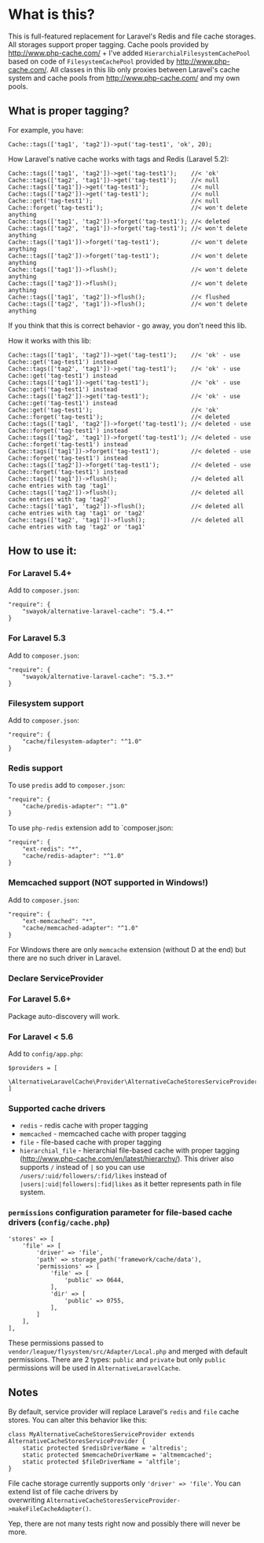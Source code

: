 # What is this?
This is full-featured replacement for Laravel's Redis and file cache storages. All storages support proper tagging. 
Cache pools provided by http://www.php-cache.com/ + I've added `HierarchialFilesystemCachePool` based on code of 
`FilesystemCachePool` provided by http://www.php-cache.com/. All classes in this lib only proxies between Laravel's 
cache system and cache pools from http://www.php-cache.com/ and my own pools.

## What is proper tagging?
For example, you have:
    
    Cache::tags(['tag1', 'tag2'])->put('tag-test1', 'ok', 20);
    
How Laravel's native cache works with tags and Redis (Laravel 5.2):

    Cache::tags(['tag1', 'tag2'])->get('tag-test1');    //< 'ok'
    Cache::tags(['tag2', 'tag1'])->get('tag-test1');    //< null
    Cache::tags(['tag1'])->get('tag-test1');            //< null
    Cache::tags(['tag2'])->get('tag-test1');            //< null
    Cache::get('tag-test1');                            //< null
    Cache::forget('tag-test1');                         //< won't delete anything
    Cache::tags(['tag1', 'tag2'])->forget('tag-test1'); //< deleted
    Cache::tags(['tag2', 'tag1'])->forget('tag-test1'); //< won't delete anything
    Cache::tags(['tag1'])->forget('tag-test1');         //< won't delete anything
    Cache::tags(['tag2'])->forget('tag-test1');         //< won't delete anything
    Cache::tags(['tag1'])->flush();                     //< won't delete anything
    Cache::tags(['tag2'])->flush();                     //< won't delete anything
    Cache::tags(['tag1', 'tag2'])->flush();             //< flushed
    Cache::tags(['tag2', 'tag1'])->flush();             //< won't delete anything

If you think that this is correct behavior - go away, you don't need this lib.

How it works with this lib:

    Cache::tags(['tag1', 'tag2'])->get('tag-test1');    //< 'ok' - use Cache::get('tag-test1') instead
    Cache::tags(['tag2', 'tag1'])->get('tag-test1');    //< 'ok' - use Cache::get('tag-test1') instead
    Cache::tags(['tag1'])->get('tag-test1');            //< 'ok' - use Cache::get('tag-test1') instead
    Cache::tags(['tag2'])->get('tag-test1');            //< 'ok' - use Cache::get('tag-test1') instead
    Cache::get('tag-test1');                            //< 'ok'
    Cache::forget('tag-test1');                         //< deleted
    Cache::tags(['tag1', 'tag2'])->forget('tag-test1'); //< deleted - use Cache::forget('tag-test1') instead
    Cache::tags(['tag2', 'tag1'])->forget('tag-test1'); //< deleted - use Cache::forget('tag-test1') instead
    Cache::tags(['tag1'])->forget('tag-test1');         //< deleted - use Cache::forget('tag-test1') instead
    Cache::tags(['tag2'])->forget('tag-test1');         //< deleted - use Cache::forget('tag-test1') instead
    Cache::tags(['tag1'])->flush();                     //< deleted all cache entries with tag 'tag1'
    Cache::tags(['tag2'])->flush();                     //< deleted all cache entries with tag 'tag2'
    Cache::tags(['tag1', 'tag2'])->flush();             //< deleted all cache entries with tag 'tag1' or 'tag2'
    Cache::tags(['tag2', 'tag1'])->flush();             //< deleted all cache entries with tag 'tag2' or 'tag1'

## How to use it:

### For Laravel 5.4+

Add to `composer.json`:

    "require": {
        "swayok/alternative-laravel-cache": "5.4.*"
    }
    
### For Laravel 5.3

Add to `composer.json`:

    "require": {
        "swayok/alternative-laravel-cache": "5.3.*"
    }
    
### Filesystem support

Add to `composer.json`:

    "require": {
        "cache/filesystem-adapter": "^1.0"
    }
    
### Redis support

To use `predis` add to `composer.json`:

    "require": {
        "cache/predis-adapter": "^1.0"
    }
    
To use `php-redis` extension add to `composer.json:

    "require": {
        "ext-redis": "*",
        "cache/redis-adapter": "^1.0"
    }

### Memcached support (NOT supported in Windows!)

Add to `composer.json`:

    "require": {
        "ext-memcached": "*",
        "cache/memcached-adapter": "^1.0"
    }

For Windows there are only `memcache` extension (without D at the end) but there are no such driver in Laravel.

### Declare ServiceProvider

### For Laravel 5.6+

Package auto-discovery will work.

### For Laravel < 5.6

Add to `config/app.php`: 

    $providers = [
        \AlternativeLaravelCache\Provider\AlternativeCacheStoresServiceProvider::class,
    ]
    
### Supported cache drivers

- `redis` - redis cache with proper tagging
- `memcached` - memcached cache with proper tagging
- `file` - file-based cache with proper tagging
- `hierarchial_file` - hierarchial file-based cache with proper tagging (http://www.php-cache.com/en/latest/hierarchy/).
This driver also supports `/` instead of `|` so you can use `/users/:uid/followers/:fid/likes` instead of `|users|:uid|followers|:fid|likes`
as it better represents path in file system.

### `permissions` configuration parameter for file-based cache drivers (`config/cache.php`)

    'stores' => [
        'file' => [
            'driver' => 'file',
            'path' => storage_path('framework/cache/data'),
            'permissions' => [
                'file' => [
                    'public' => 0644,
                ],
                'dir' => [
                    'public' => 0755,
                ],
            ]
        ],
    ],
    
These permissions passed to `vendor/league/flysystem/src/Adapter/Local.php` 
and merged with default permissions. There are 2 types: `public` and `private`
but only `public` permissions will be used in `AlternativeLaravelCache`.
    
## Notes
By default, service provider will replace Laravel's `redis` and `file` cache stores. 
You can alter this behavior like this:

    class MyAlternativeCacheStoresServiceProvider extends AlternativeCacheStoresServiceProvider {
        static protected $redisDriverName = 'altredis';
        static protected $memcacheDriverName = 'altmemcached';
        static protected $fileDriverName = 'altfile';
    }
    
File cache storage currently supports only `'driver' => 'file'`. You can extend list of file cache drivers by  
overwriting `AlternativeCacheStoresServiceProvider->makeFileCacheAdapter()`.

Yep, there are not many tests right now and possibly there will never be more. 
